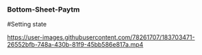 ### Bottom-Sheet-Paytm

#Setting state






https://user-images.githubusercontent.com/78261707/183703471-26552bfb-748a-430b-81f9-45bb586e817a.mp4

